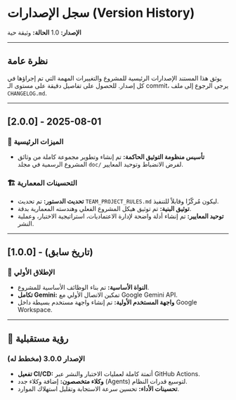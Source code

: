 # سجل الإصدارات (Version History)

**الإصدار:** 1.0
**الحالة:** وثيقة حية

---

## نظرة عامة

يوثق هذا المستند الإصدارات الرئيسية للمشروع والتغييرات المهمة التي تم إجراؤها في كل إصدار. للحصول على تفاصيل دقيقة على مستوى الـ commit، يرجى الرجوع إلى ملف `CHANGELOG.md`.

---

## [2.0.0] - 2025-08-01

### 🌟 الميزات الرئيسية
- **تأسيس منظومة التوثيق الحاكمة:** تم إنشاء وتطوير مجموعة كاملة من وثائق المشروع الرسمية في مجلد `doc/` لفرض الانضباط وتوحيد المعايير.

### 🏗️ التحسينات المعمارية
- **تحديث الدستور:** تم تحديث `TEAM_PROJECT_RULES.md` ليكون مُركّزًا وقابلاً للتنفيذ.
- **توثيق البنية:** تم توثيق هيكل المشروع الفعلي وهندسته المعمارية بدقة.
- **توحيد المعايير:** تم إنشاء أدلة واضحة لإدارة الاعتماديات، استراتيجية الاختبار، وعملية النشر.

---

## [1.0.0] - (تاريخ سابق)

### 🎯 الإطلاق الأولي
- **النواة الأساسية:** تم بناء الوظائف الأساسية للمشروع.
- **تكامل Gemini:** تمكين الاتصال الأولي مع Google Gemini API.
- **واجهة المستخدم الأولية:** تم إنشاء واجهة مستخدم بسيطة داخل Google Workspace.

---

## 🔮 رؤية مستقبلية

### الإصدار 3.0.0 (مخطط له)
- **تفعيل CI/CD:** أتمتة كاملة لعمليات الاختبار والنشر عبر GitHub Actions.
- **وكلاء متخصصون:** إضافة وكلاء جدد (Agents) لتوسيع قدرات النظام.
- **تحسينات الأداء:** تحسين سرعة الاستجابة وتقليل استهلاك الموارد.
